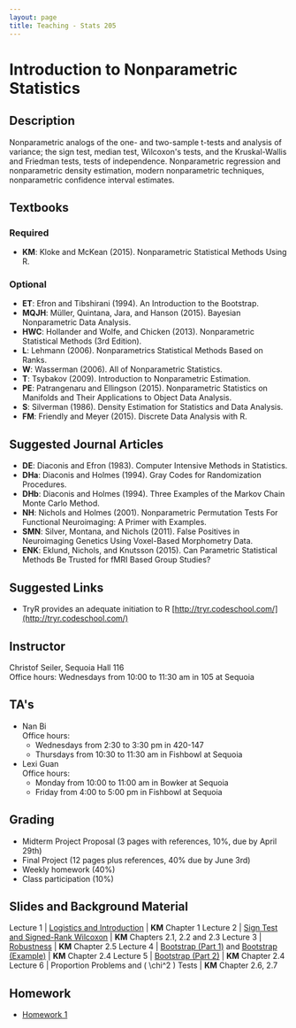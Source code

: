 ```yaml
---
layout: page
title: Teaching - Stats 205
---
```


# Introduction to Nonparametric Statistics

## Description
Nonparametric analogs of the one- and two-sample t-tests and analysis of variance; the sign test, median test, Wilcoxon's tests, and the Kruskal-Wallis and Friedman tests, tests of independence. Nonparametric regression and nonparametric density estimation, modern nonparametric techniques, nonparametric confidence interval estimates.

## Textbooks

### Required
* **KM**: Kloke and McKean (2015). Nonparametric Statistical Methods Using R.

### Optional
* **ET**: Efron and Tibshirani (1994). An Introduction to the Bootstrap.
* **MQJH**: Müller, Quintana, Jara, and Hanson (2015). Bayesian Nonparametric Data Analysis.
* **HWC**: Hollander and Wolfe, and Chicken (2013). Nonparametric Statistical Methods (3rd Edition).
* **L**: Lehmann (2006). Nonparametrics Statistical Methods Based on Ranks.
* **W**: Wasserman (2006). All of Nonparametric Statistics.
* **T**: Tsybakov (2009). Introduction to Nonparametric Estimation.
* **PE**: Patrangenaru and Ellingson (2015). Nonparametric Statistics on Manifolds and Their Applications to Object Data Analysis.
* **S**: Silverman (1986). Density Estimation for Statistics and Data Analysis.
* **FM**: Friendly and Meyer (2015). Discrete Data Analysis with R.

## Suggested Journal Articles
* **DE**: Diaconis and Efron (1983). Computer Intensive Methods in Statistics.
* **DHa**: Diaconis and Holmes (1994). Gray Codes for Randomization Procedures.
* **DHb**: Diaconis and Holmes (1994). Three Examples of the Markov Chain Monte Carlo Method.
* **NH**: Nichols and Holmes (2001). Nonparametric Permutation Tests For Functional Neuroimaging: A Primer with Examples.
* **SMN**: Silver, Montana, and Nichols (2011). False Positives in Neuroimaging Genetics Using Voxel-Based Morphometry Data.
* **ENK**: Eklund, Nichols, and Knutsson (2015). Can Parametric Statistical Methods Be Trusted for fMRI Based Group Studies?

## Suggested Links
* TryR provides an adequate initiation to R [http://tryr.codeschool.com/](http://tryr.codeschool.com/)

## Instructor
Christof Seiler, Sequoia Hall 116  
Office hours: Wednesdays from 10:00 to 11:30 am in 105 at Sequoia

## TA's
* Nan Bi  
Office hours:  
  * Wednesdays from 2:30 to 3:30 pm in 420-147
  * Thursdays from 10:30 to 11:30 am in Fishbowl at Sequoia
* Lexi Guan  
Office hours: 
  * Monday from 10:00 to 11:00 am in Bowker at Sequoia
  * Friday from 4:00 to 5:00 pm in Fishbowl at Sequoia 

## Grading
* Midterm Project Proposal (3 pages with references, 10%, due by April 29th)
* Final Project (12 pages plus references, 40% due by June 3rd)
* Weekly homework (40%)
* Class participation (10%)

## Slides and Background Material

Lecture 1 | [Logistics and Introduction](Lecture1/LogisticsIntroduction.html)                                               | **KM** Chapter 1
Lecture 2 | [Sign Test and Signed-Rank Wilcoxon](Lecture2/SignTestSignedRankWilcoxon.html)                                  | **KM** Chapters 2.1, 2.2 and 2.3
Lecture 3 | [Robustness](Lecture3/Robustness.html)                                                                          | **KM** Chapter 2.5
Lecture 4 | [Bootstrap (Part 1)](Lecture4/BootstrapPart1.html) and [Bootstrap (Example)](Lecture4/BootstrapExample.html)    | **KM** Chapter 2.4
Lecture 5 | [Bootstrap (Part 2)](Lecture5/BootstrapPart2.html)                                                              | **KM** Chapter 2.4
Lecture 6 | Proportion Problems and \( \chi^2 \) Tests                                                                    | **KM** Chapter 2.6, 2.7

## Homework
* [Homework 1](Homework1/Homework1.html)
